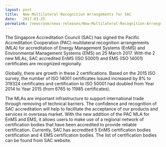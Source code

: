 ```yaml
---
layout: post
title:  New Multilateral Recognition Arrangements for SAC
date:   2017-03-25
permalink: /newsroom/news-releases/New-Multilateral-Recognition-Arrangements-for-SAC
---
```


The Singapore Accreditation Council (SAC) has signed the Pacific Accreditation Cooperation (PAC) multilateral recognition arrangements (MLA) for accreditation of Energy Management Systems (EnMS) and Environmental Management Systems (EMS) on 25 March 2017.  With the 2 new MLAs, SAC accredited EnMS (ISO 50001) and EMS (ISO 14001) certificates are recognized regionally.
 
Globally, there are growth in these 2 certifications.  Based on the 2015 ISO survey, the number of ISO 14001 certificates issued increased by 8% to  319324 certificates and certification to ISO 50001 had doubled from Year 2014 to Year 2015 (from 6765 to 11985 certificates).  
 
The MLAs are important infrastructure to support international  trade through removing of technical barriers.  The confidence and recognition of SAC accreditation will help to facilitate the acceptance of our products and services in overseas market. With the new addition of the PAC MLA for EnMS and EMS, it allows users to make use of a regional network of certification bodies that have been accredited to provide reliable certification.  Currently, SAC has accredited 5 EnMS certification bodies certification and 4 EMS certification bodies.  The list of certification bodies can be found from SAC website.
